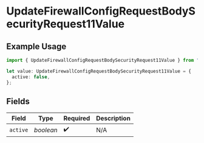 # UpdateFirewallConfigRequestBodySecurityRequest11Value

## Example Usage

```typescript
import { UpdateFirewallConfigRequestBodySecurityRequest11Value } from "@vercel/sdk/models/operations/updatefirewallconfig.js";

let value: UpdateFirewallConfigRequestBodySecurityRequest11Value = {
  active: false,
};
```

## Fields

| Field              | Type               | Required           | Description        |
| ------------------ | ------------------ | ------------------ | ------------------ |
| `active`           | *boolean*          | :heavy_check_mark: | N/A                |